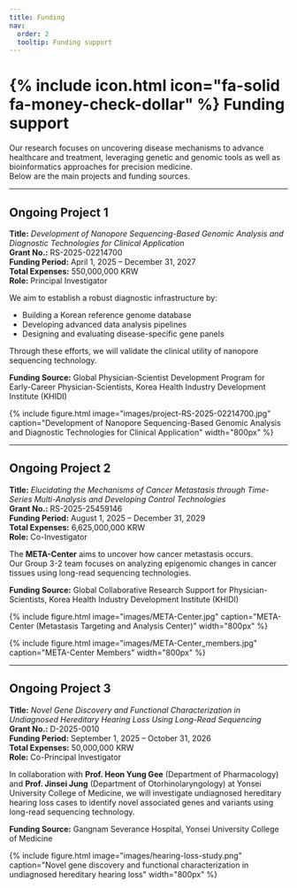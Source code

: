 ```yaml
---
title: Funding
nav:
  order: 2
  tooltip: Funding support
---
```


# {% include icon.html icon="fa-solid fa-money-check-dollar" %} Funding support

Our research focuses on uncovering disease mechanisms to advance healthcare and treatment, leveraging genetic and genomic tools as well as bioinformatics approaches for precision medicine.  
Below are the main projects and funding sources.

---

## Ongoing Project 1

**Title:** *Development of Nanopore Sequencing-Based Genomic Analysis and Diagnostic Technologies for Clinical Application*  
**Grant No.:** RS-2025-02214700  
**Funding Period:** April 1, 2025 – December 31, 2027  
**Total Expenses:** 550,000,000 KRW  
**Role:** Principal Investigator  

We aim to establish a robust diagnostic infrastructure by:  
- Building a Korean reference genome database  
- Developing advanced data analysis pipelines  
- Designing and evaluating disease-specific gene panels  

Through these efforts, we will validate the clinical utility of nanopore sequencing technology.

**Funding Source:** Global Physician-Scientist Development Program for Early-Career Physician-Scientists, Korea Health Industry Development Institute (KHIDI)  

{% include figure.html
   image="images/project-RS-2025-02214700.jpg"
   caption="Development of Nanopore Sequencing-Based Genomic Analysis and Diagnostic Technologies for Clinical Application"
   width="800px"
%}

---

## Ongoing Project 2

**Title:** *Elucidating the Mechanisms of Cancer Metastasis through Time-Series Multi-Analysis and Developing Control Technologies*  
**Grant No.:** RS-2025-25459146  
**Funding Period:** August 1, 2025 – December 31, 2029  
**Total Expenses:** 6,625,000,000 KRW  
**Role:** Co-Investigator  

The **META-Center** aims to uncover how cancer metastasis occurs.  
Our Group 3-2 team focuses on analyzing epigenomic changes in cancer tissues using long-read sequencing technologies.

**Funding Source:** Global Collaborative Research Support for Physician-Scientists, Korea Health Industry Development Institute (KHIDI)  

{% include figure.html
   image="images/META-Center.jpg"
   caption="META-Center (Metastasis Targeting and Analysis Center)"
   width="800px"
%}

{% include figure.html
   image="images/META-Center_members.jpg"
   caption="META-Center Members"
   width="800px"
%}

---

## Ongoing Project 3

**Title:** *Novel Gene Discovery and Functional Characterization in Undiagnosed Hereditary Hearing Loss Using Long-Read Sequencing*  
**Grant No.:** D-2025-0010  
**Funding Period:** September 1, 2025 – October 31, 2026  
**Total Expenses:** 50,000,000 KRW  
**Role:** Co-Principal Investigator  

In collaboration with **Prof. Heon Yung Gee** (Department of Pharmacology) and **Prof. Jinsei Jung** (Department of Otorhinolaryngology) at Yonsei University College of Medicine, we will investigate undiagnosed hereditary hearing loss cases to identify novel associated genes and variants using long-read sequencing technology.

**Funding Source:** Gangnam Severance Hospital, Yonsei University College of Medicine  

{% include figure.html
   image="images/hearing-loss-study.png"
   caption="Novel gene discovery and functional characterization in undiagnosed hereditary hearing loss"
   width="800px"
%}
